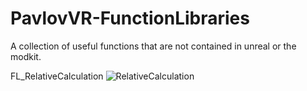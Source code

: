 # PavlovVR-FunctionLibraries
A collection of useful functions that are not contained in unreal or the modkit.

FL_RelativeCalculation
![RelativeCalculation](https://github.com/DarkAt26/PavlovVR-FunctionLibraries/assets/84019236/540aa11f-c346-4121-a141-d12bc9733778)
